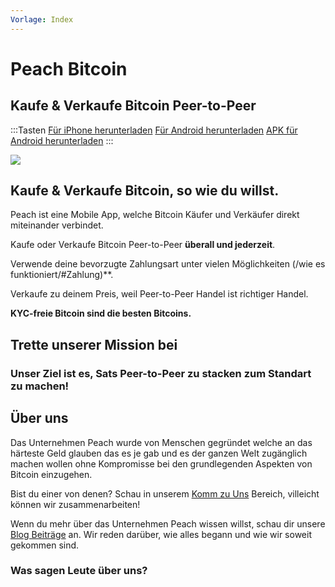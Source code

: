 ```yaml
---
Vorlage: Index
---
```

<!--[teaser]-->
# Peach Bitcoin

## Kaufe & Verkaufe Bitcoin <span>Peer-to-Peer</span>

<div class="inner-wrap">

:::Tasten
[Für iPhone herunterladen]($iosUrl$)
[Für Android herunterladen]($androidUrl$)
[APK für Android herunterladen](/apk/)
:::

![](/img/phones.png)

</div>

<!--[Oben]-->
## Kaufe & Verkaufe Bitcoin, so wie du willst.

Peach ist eine Mobile App, welche Bitcoin Käufer und Verkäufer direkt miteinander verbindet.

Kaufe oder Verkaufe Bitcoin Peer-to-Peer **überall und jederzeit**.

Verwende deine bevorzugte Zahlungsart unter vielen Möglichkeiten (/wie es funktioniert/#Zahlung)**.

Verkaufe zu deinem Preis, weil Peer-to-Peer Handel ist richtiger Handel.

**KYC-freie Bitcoin sind die besten Bitcoins.**

<!--[Mission]-->
## Trette unserer Mission bei

### Unser Ziel ist es, Sats Peer-to-Peer zu stacken zum Standart zu machen!

<!--[Über]-->
## Über uns

Das Unternehmen Peach wurde von Menschen gegründet welche an das härteste Geld glauben das es je gab und es der ganzen Welt zugänglich machen wollen ohne Kompromisse bei den grundlegenden Aspekten von Bitcoin einzugehen.

Bist du einer von denen? Schau in unserem [Komm zu Uns](/Komm-zu-Uns/) Bereich, villeicht können wir zusammenarbeiten!

Wenn du mehr über das Unternehmen Peach wissen willst, schau dir unsere [Blog Beiträge](/Blog/) an. Wir reden darüber, wie alles begann und wie wir soweit gekommen sind.

### Was sagen Leute über uns?
<br>
<div id="ap-widget-container" class="ap-widget-container" prod_code="peach" show ="top" bg_color="#FFFFFF" review_bg_color = "#FFFFFF" text_color = "#000000"></div>

